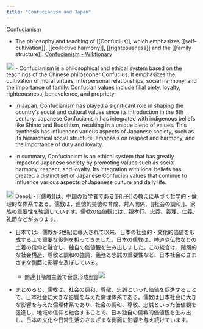 ```yaml
---
title: "Confucianism and Japan"
---
```


Confucianism
- The philosophy and teaching of [[Confucius]], which emphasizes [[self-cultivation]], [[collective harmony]], [[righteousness]] and the [[family structure]]. [Confucianism - Wiktionary](https://en.wiktionary.org/wiki/Confucianism)



<img src='https://scrapbox.io/api/pages/nishio/gpt-4/icon' alt='gpt-4.icon' height="19.5"/>
- Confucianism is a philosophical and ethical system based on the teachings of the Chinese philosopher Confucius. It emphasizes the cultivation of moral virtues, interpersonal relationships, social harmony, and the importance of family. Confucian values include filial piety, loyalty, righteousness, benevolence, and propriety.

- In Japan, Confucianism has played a significant role in shaping the country's social and cultural values since its introduction in the 6th century. Japanese Confucianism has integrated with indigenous beliefs like Shinto and Buddhism, resulting in a unique blend of values. This synthesis has influenced various aspects of Japanese society, such as its hierarchical social structure, emphasis on respect and harmony, and the importance of duty and loyalty.

- In summary, Confucianism is an ethical system that has greatly impacted Japanese society by promoting values such as social harmony, respect, and loyalty. Its integration with local beliefs has created a distinct set of Japanese Confucian values that continue to influence various aspects of Japanese culture and daily life.

<img src='https://scrapbox.io/api/pages/nishio/enjabelow/icon' alt='enjabelow.icon' height="19.5"/>
DeepL
- [[儒教]]は、中国の哲学者である[[孔子]]の教えに基づく哲学的・倫理的な体系である。儒教は、道徳的美徳の育成、対人関係、[[社会の調和]]、家族の重要性を強調しています。儒教の価値観には、親孝行、忠義、義理、仁義、礼節などがあります。

- 日本では、儒教が6世紀に導入されて以来、日本の社会的・文化的価値を形成する上で重要な役割を担ってきました。日本の儒教は、神道や仏教などの土着の信仰と融合し、独自の価値観を生み出しました。この統合は、階層的な社会構造、尊敬と調和の強調、義務と忠誠の重要性など、日本社会のさまざまな側面に影響を及ぼしている。
    - 関連 [[階層主義で合意形成型]]<img src='https://scrapbox.io/api/pages/nishio/nishio/icon' alt='nishio.icon' height="19.5"/>

- まとめると、儒教は、社会の調和、尊敬、忠誠といった価値を促進することで、日本社会に大きな影響を与えた倫理体系である。儒教は日本社会に大きな影響を与えた倫理体系であり、社会の調和、尊敬、忠誠といった価値観を促進し、地域の信仰と融合することで、日本独自の儒教的価値観を生み出し、日本の文化や日常生活のさまざまな側面に影響を与え続けています。
